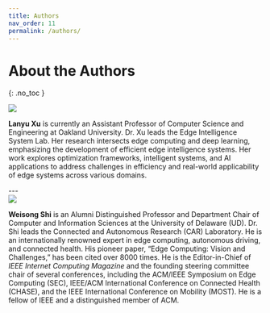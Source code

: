 ```yaml
---
title: Authors
nav_order: 11
permalink: /authors/
---
```


# About the Authors
{: .no_toc }
<!-- > *Weisong Shi* is an Alumni Distinguished Professor and Department Chair of Computer and Information Sciences at the University of Delaware (UD). Dr. Shi leads the Connected and Autonomous Research (CAR) Laboratory. He is an internationally renowned expert in edge computing, autonomous driving, and connected health. His pioneer paper, “Edge Computing: Vision and Challenges,” has been cited over 8000 times. He is the Editor-in-Chief of IEEE Internet Computing Magazine and the founding steering committee chair of several conferences, including the ACM/IEEE Symposium on Edge Computing (SEC), IEEE/ACM International Conference on Connected Health (CHASE), and the IEEE International Conference on Mobility (MOST). He is a fellow of IEEE and a AQ1 distinguished member of ACM. -->
<div class="authors_div1" style="overflow:auto;">
 <img src="{{ site.url }}{{ site.baseurl }}/assets/images/author1.jpg" />
<p><b>Lanyu Xu</b> is currently an Assistant Professor of Computer Science and Engineering at Oakland University. Dr. Xu leads the Edge Intelligence System Lab. Her research intersects edge computing and deep learning, emphasizing the development of efficient edge intelligence systems. Her work explores optimization frameworks, intelligent systems, and AI applications to address challenges in efficiency and real-world applicability of edge systems across various domains.</p>

</div>
---
<div class="authors_div2">
<img src="{{ site.url }}{{ site.baseurl }}/assets/images/author2.jpg" />
<p><b>Weisong Shi</b> is an Alumni Distinguished Professor and Department Chair of Computer and Information Sciences at the University of Delaware (UD). Dr. Shi leads the Connected and Autonomous Research (CAR) Laboratory. He is an internationally renowned expert in edge computing, autonomous driving, and connected health. His pioneer paper, “Edge Computing: Vision and Challenges,” has been cited over 8000 times. He is the Editor-in-Chief of <i>IEEE Internet Computing Magazine</i> and the founding steering committee chair of several conferences, including the ACM/IEEE Symposium on Edge Computing (SEC), IEEE/ACM International Conference on Connected Health (CHASE), and the IEEE International Conference on Mobility (MOST). He is a fellow of IEEE and a distinguished member of ACM.</p>
</div>